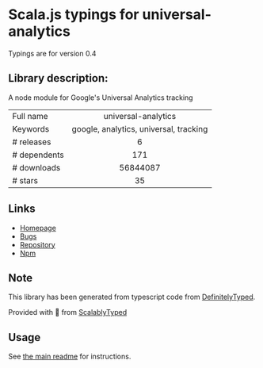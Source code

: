 
# Scala.js typings for universal-analytics

Typings are for version 0.4

## Library description:
A node module for Google's Universal Analytics tracking

|                    |                 |
| ------------------ | :-------------: |
| Full name          | universal-analytics |
| Keywords           | google, analytics, universal, tracking |
| # releases         | 6 |
| # dependents       | 171 |
| # downloads        | 56844087 |
| # stars            | 35 |

## Links
- [Homepage](https://github.com/peaksandpies/universal-analytics#readme)
- [Bugs](https://github.com/peaksandpies/universal-analytics/issues)
- [Repository](https://github.com/peaksandpies/universal-analytics)
- [Npm](https://www.npmjs.com/package/universal-analytics)
    


## Note
This library has been generated from typescript code from [DefinitelyTyped](https://definitelytyped.org).

Provided with :purple_heart: from [ScalablyTyped](https://github.com/oyvindberg/ScalablyTyped)

## Usage
See [the main readme](../../readme.md) for instructions.


